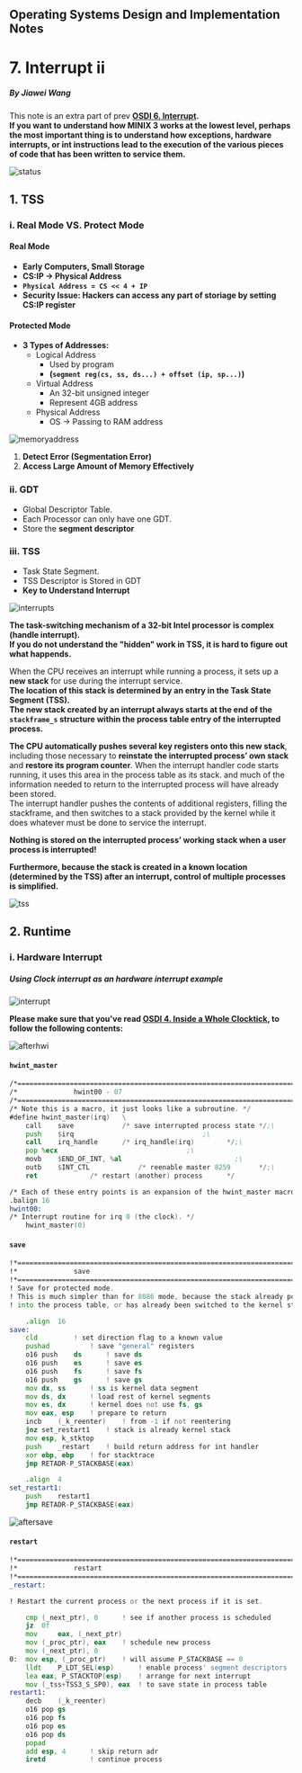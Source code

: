 ## Operating Systems Design and Implementation Notes

# 7. Interrupt ii

##### By Jiawei Wang


This note is an extra part of prev **[OSDI 6. Interrupt](https://github.com/Angold-4/OSDI/blob/master/Chapter/Chapter2/6Interrupt.md).**<br>
**If you want to understand how MINIX 3 works at the lowest level, perhaps the most important thing is to understand how exceptions, hardware interrupts, or int <nnn> instructions lead to the execution of the various pieces of code that has been written to service them.**

![status](Sources/status.png)

## 1. TSS

### i. Real Mode VS. Protect Mode

#### Real Mode
* **Early Computers, Small Storage**
* **CS:IP -> Physical Address** <br>
* **`Physical Address = CS << 4 + IP`**
* **Security Issue: Hackers can access any part of storiage by setting CS:IP register**

#### Protected Mode

* **3 Types of Addresses:**
    * Logical Address
        * Used by program 
        * **(`segment reg(cs, ss, ds...) + offset (ip, sp...)`)**
    * Virtual Address
        * An 32-bit unsigned integer
        * Represent 4GB address
    * Physical Address
        * OS -> Passing to RAM address

![memoryaddress](Sources/memoryaddress.png)

1. **Detect Error (Segmentation Error)**
2. **Access Large Amount of Memory Effectively**


### ii. GDT
* Global Descriptor Table.
* Each Processor can only have one GDT.
* Store the **segment descriptor**


### iii. TSS
* Task State Segment.
* TSS Descriptor is Stored in GDT
* **Key to Understand Interrupt**

![interrupts](Sources/interrupts.png)

**The task-switching mechanism of a 32-bit Intel processor is complex (handle interrupt).**<br>
**If you do not understand the "hidden" work in TSS, it is hard to figure out what happends.**<br>

When the CPU receives an interrupt while running a process, it sets up a **new stack** for use during the interrupt service.<br>
**The location of this stack is determined by an entry in the Task State Segment (TSS).**<br>
**The new stack created by an interrupt always starts at the end of the `stackframe_s` structure within the process table entry of the interrupted process.**
<br>

**The CPU automatically pushes several key registers onto this new stack**, including those necessary to **reinstate the interrupted process’ own stack** and **restore its program counter**. When the interrupt handler code starts running, it uses this area in the process table as its stack. and much of the information needed to return to the interrupted process will have already been stored. <br>The interrupt handler pushes the contents of additional registers, filling the stackframe, and then switches to a stack provided by the kernel while it does whatever must be done to service the interrupt.

**Nothing is stored on the interrupted process’ working stack when a user process is interrupted!**

**Furthermore, because the stack is created in a known location (determined by the TSS) after an interrupt, control of multiple processes is simplified.**


![tss](Sources/tss.png)

## 2. Runtime


### i. Hardware Interrupt
##### Using Clock interrupt as an hardware interrupt example

![interrupt](Sources/interrupt.png)

**Please make sure that you've read [OSDI 4. Inside a Whole Clocktick](https://github.com/Angold-4/OSDI/blob/master/Chapter/Chapter2/4ClockTick.md), to follow the following contents:**

![afterhwi](Sources/afterhwi.png)

#### `hwint_master`

```asm
/*===========================================================================*/
/*				hwint00 - 07				                               */
/*===========================================================================*/
/* Note this is a macro, it just looks like a subroutine. */
#define hwint_master(irq)	\
	call	save			/* save interrupted process state */;\
	push	$irq							    ;\
	call	irq_handle		/* irq_handle(irq) 		  */;\
	pop	%ecx							    ;\
	movb	$END_OF_INT, %al						    ;\
	outb	$INT_CTL			/* reenable master 8259		  */;\
	ret				/* restart (another) process      */

/* Each of these entry points is an expansion of the hwint_master macro */
.balign	16
hwint00:
/* Interrupt routine for irq 0 (the clock). */
	hwint_master(0)
```

#### `save`

```asm
!*===========================================================================*
!*				save					                                   *
!*===========================================================================*
! Save for protected mode.
! This is much simpler than for 8086 mode, because the stack already points
! into the process table, or has already been switched to the kernel stack.

	.align	16
save:
	cld			! set direction flag to a known value
	pushad			! save "general" registers
    o16	push	ds		! save ds
    o16	push	es		! save es
    o16	push	fs		! save fs
    o16	push	gs		! save gs
	mov	dx, ss		! ss is kernel data segment
	mov	ds, dx		! load rest of kernel segments
	mov	es, dx		! kernel does not use fs, gs
	mov	eax, esp	! prepare to return
	incb	(_k_reenter)	! from -1 if not reentering
	jnz	set_restart1	! stack is already kernel stack
	mov	esp, k_stktop
	push	_restart	! build return address for int handler
	xor	ebp, ebp	! for stacktrace
	jmp	RETADR-P_STACKBASE(eax)

	.align	4
set_restart1:
	push	restart1
	jmp	RETADR-P_STACKBASE(eax)
```

![aftersave](Sources/aftersave.png)

#### `restart`

```asm
!*===========================================================================*
!*				restart					                                *     
!*===========================================================================*
_restart:

! Restart the current process or the next process if it is set. 

	cmp	(_next_ptr), 0		! see if another process is scheduled
	jz	0f
	mov 	eax, (_next_ptr)
	mov	(_proc_ptr), eax	! schedule new process 
	mov	(_next_ptr), 0
0:	mov	esp, (_proc_ptr)	! will assume P_STACKBASE == 0
	lldt	P_LDT_SEL(esp)		! enable process' segment descriptors 
	lea	eax, P_STACKTOP(esp)	! arrange for next interrupt
	mov	(_tss+TSS3_S_SP0), eax	! to save state in process table
restart1:
	decb	(_k_reenter)
    o16	pop	gs
    o16	pop	fs
    o16	pop	es
    o16	pop	ds
	popad
	add	esp, 4		! skip return adr
	iretd			! continue process
```















